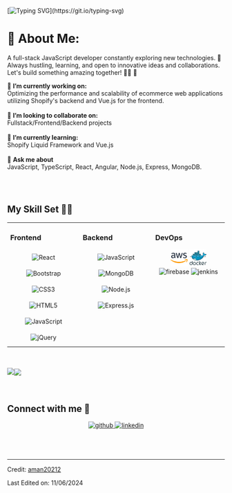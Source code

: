[![Typing SVG](https://readme-typing-svg.herokuapp.com?font=Fira+Code&weight=700&size=16&pause=1000&background=64646400&random=false&width=435&lines=Hi!+Welcome+to+my+GitHub+Profile.+;+My+Name+is+Aman+Singh.+;I+am+a+Full+Stack+JavaScript+Developer.)](https://git.io/typing-svg)
# 💫 About Me:

A full-stack JavaScript developer constantly exploring new technologies. 🚀 Always hustling, learning, and open to innovative ideas and collaborations. Let's build something amazing together! 👨‍💻 🚀

🔭 **I’m currently working on:**  <br>Optimizing the performance and scalability of ecommerce web applications utilizing Shopify's backend and Vue.js for the frontend.<br><br>👯 **I’m looking to collaborate on:**  <br>Fullstack/Frontend/Backend projects<br><br>🌱 **I’m currently learning:**  <br>Shopify Liquid Framework and Vue.js<br><br>💬 **Ask me about**  <br>JavaScript, TypeScript, React, Angular, Node.js, Express, MongoDB.<br><br>

<br>  
<h2 id="my-skill-set">My Skill Set 👩‍💻</h2>
<table><tbody><tr><td valign="top" width="33%">
<h3 id="frontend">Frontend</h3>
<div align="center">  
<img style="margin: 10px" src="https://profilinator.rishav.dev/skills-assets/react-original-wordmark.svg" alt="React" height="50">  
<img style="margin: 10px" src="https://profilinator.rishav.dev/skills-assets/bootstrap-plain.svg" alt="Bootstrap" height="50">  
<img style="margin: 10px" src="https://profilinator.rishav.dev/skills-assets/css3-original-wordmark.svg" alt="CSS3" height="50">  
<img style="margin: 10px" src="https://profilinator.rishav.dev/skills-assets/html5-original-wordmark.svg" alt="HTML5" height="50">  
<img style="margin: 10px" src="https://profilinator.rishav.dev/skills-assets/javascript-original.svg" alt="JavaScript" height="50">  
<img style="margin: 10px" src="https://profilinator.rishav.dev/skills-assets/jquery.png" alt="jQuery" height="50">  
</div>
</td><td valign="top" width="33%">
<h3 id="backend">Backend</h3>
<div align="center">  
<img style="margin: 10px" src="https://profilinator.rishav.dev/skills-assets/javascript-original.svg" alt="JavaScript" height="50">  
<img style="margin: 10px" src="https://profilinator.rishav.dev/skills-assets/mongodb-original-wordmark.svg" alt="MongoDB" height="50">  
<img style="margin: 10px" src="https://profilinator.rishav.dev/skills-assets/nodejs-original-wordmark.svg" alt="Node.js" height="50">  
<img style="margin: 10px" src="https://profilinator.rishav.dev/skills-assets/express-original-wordmark.svg" alt="Express.js" height="50">  
</div>
</td><td valign="top" width="33%">
<h3 id="devops">DevOps</h3>
<div align="center">  
<img src="https://raw.githubusercontent.com/devicons/devicon/master/icons/amazonwebservices/amazonwebservices-original-wordmark.svg" alt="aws" width="40" height="40"/>  
<img src="https://raw.githubusercontent.com/devicons/devicon/master/icons/docker/docker-original-wordmark.svg" alt="docker" width="40" height="40"/> 
<img src="https://www.vectorlogo.zone/logos/firebase/firebase-icon.svg" alt="firebase" width="40" height="40"/>
<img src="https://www.vectorlogo.zone/logos/jenkins/jenkins-icon.svg" alt="jenkins" width="40" height="40"/> 
</div>
</td></tr></tbody></table>   
<br>  
<br>
<div>
  <img src="https://github-readme-stats.vercel.app/api/top-langs/?username=aman20212&amp;hide_border=true&amp;layout=compact" align="left">
<img src="https://github-readme-stats.vercel.app/api?username=aman20212&amp;show_icons=true&amp;count_private=true&amp;hide_border=true" align="center">
</div><br><br>
<h2 id="connect-with-me">Connect with me 🚀</h2>
<div align="center">
<a href="https://github.com/aman20212/" target="_blank">
<img src="https://img.shields.io/badge/github-%2324292e.svg?&amp;style=for-the-badge&amp;logo=github&amp;logoColor=white" alt="github" style="margin-bottom: 5px;">
</a>
<a href="https://www.linkedin.com/in/aman-singh-974829105/" target="_blank">
<img src="https://img.shields.io/badge/linkedin-%231E77B5.svg?&amp;style=for-the-badge&amp;logo=linkedin&amp;logoColor=white" alt="linkedin" style="margin-bottom: 5px;">
</a>
  
</div>  
<br>
<br>  
<br>  
<hr>
<p>Credit: <a href="https://github.com/aman20212/">aman20212</a></p>
<p>Last Edited on: 11/06/2024</p>
